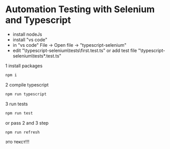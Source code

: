 # Automation Testing with Selenium and Typescript

- install nodeJs
- install "vs code"
- in "vs code" File -> Open file -> "typescript-selenium"
- edit "\typescript-selenium\tests\first.test.ts" or add test file "\typescript-selenium\tests\*.test.ts"

1 install packages
```sh
npm i
```

2 compile typescript
```sh
npm run typescript
```

3 run tests
```sh
npm run test
```

or pass 2 and 3 step
```sh
npm run refresh
```
это текст!!!
